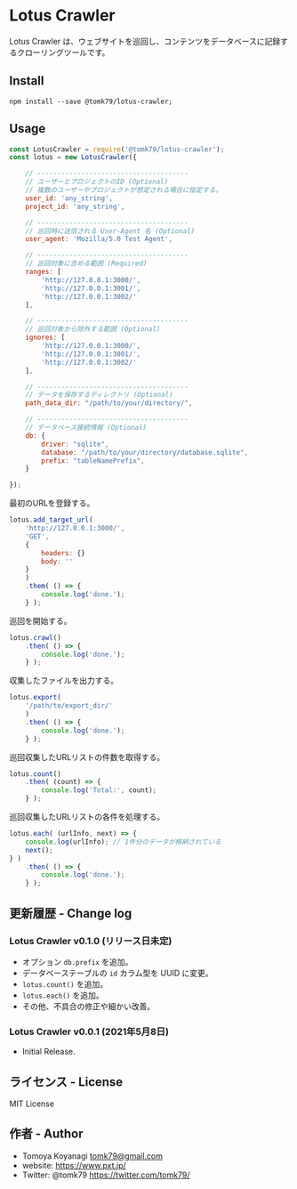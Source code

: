 # Lotus Crawler

Lotus Crawler は、ウェブサイトを巡回し、コンテンツをデータベースに記録するクローリングツールです。

## Install

```
npm install --save @tomk79/lotus-crawler;
```

## Usage

```js
const LotusCrawler = require('@tomk79/lotus-crawler');
const lotus = new LotusCrawler({

    // --------------------------------------
    // ユーザーとプロジェクトのID (Optional)
    // 複数のユーザーやプロジェクトが想定される場合に指定する。
    user_id: 'any_string',
    project_id: 'any_string',

    // --------------------------------------
    // 巡回時に送信される User-Agent 名 (Optional)
	user_agent: 'Mozilla/5.0 Test Agent',

    // --------------------------------------
    // 巡回対象に含める範囲 (Required)
	ranges: [
		'http://127.0.0.1:3000/',
		'http://127.0.0.1:3001/',
		'http://127.0.0.1:3002/'
	],

    // --------------------------------------
    // 巡回対象から除外する範囲 (Optional)
	ignores: [
		'http://127.0.0.1:3000/',
		'http://127.0.0.1:3001/',
		'http://127.0.0.1:3002/'
	],

    // --------------------------------------
    // データを保存するディレクトリ (Optional)
    path_data_dir: "/path/to/your/directory/",

    // --------------------------------------
    // データベース接続情報 (Optional)
    db: {
		driver: "sqlite",
		database: "/path/to/your/directory/database.sqlite",
        prefix: "tableNamePrefix",
    }

});
```

最初のURLを登録する。

```js
lotus.add_target_url(
    'http://127.0.0.1:3000/',
    'GET',
    {
        headers: {}
        body: ''
    }
    )
    .them( () => {
        console.log('done.');
    } );
```

巡回を開始する。

```js
lotus.crawl()
    .then( () => {
        console.log('done.');
    } );
```

収集したファイルを出力する。

```js
lotus.export(
    '/path/to/export_dir/'
    )
    .then( () => {
        console.log('done.');
    } );
```

巡回収集したURLリストの件数を取得する。

```js
lotus.count()
    .then( (count) => {
        console.log('Total:', count);
    } );
```

巡回収集したURLリストの各件を処理する。

```js
lotus.each( (urlInfo, next) => {
    console.log(urlInfo); // 1件分のデータが格納されている
    next();
} )
    .then( () => {
        console.log('done.');
    } );
```


## 更新履歴 - Change log

### Lotus Crawler v0.1.0 (リリース日未定)

- オプション `db.prefix` を追加。
- データベーステーブルの `id` カラム型を UUID に変更。
- `lotus.count()` を追加。
- `lotus.each()` を追加。
- その他、不具合の修正や細かい改善。

### Lotus Crawler v0.0.1 (2021年5月8日)

- Initial Release.


## ライセンス - License

MIT License


## 作者 - Author

- Tomoya Koyanagi <tomk79@gmail.com>
- website: <https://www.pxt.jp/>
- Twitter: @tomk79 <https://twitter.com/tomk79/>
